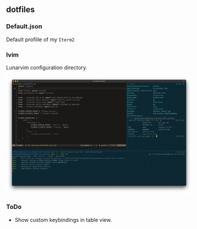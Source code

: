 ## dotfiles

### Default.json

Default profiile of my `Iterm2`

### lvim

Lunarvim configuration directory.

![View](./view.png)

### ToDo

- Show custom keybindings in table view.
